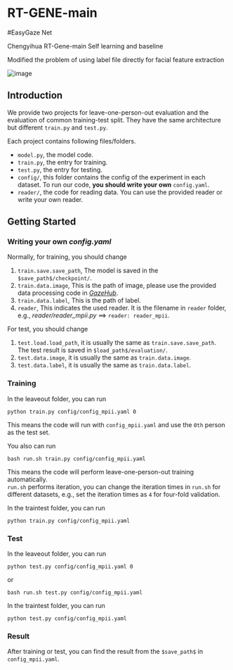 # RT-GENE-main
#EasyGaze Net

Chengyihua RT-Gene-main
Self learning and baseline

Modified the problem of using label file directly for facial feature extraction

![image](https://user-images.githubusercontent.com/95728828/178435734-cdc175f7-7d05-4d6d-baa6-16903d5e050d.png)

## Introduction

We provide two projects for leave-one-person-out evaluation and the evaluation of common training-test split.
They have the same architecture but different `train.py` and `test.py`.

Each project contains following files/folders.

- `model.py`, the model code.
- `train.py`, the entry for training.
- `test.py`, the entry for testing.
- `config/`, this folder contains the config of the experiment in each dataset. To run our code, **you should write your own** `config.yaml`. 
- `reader/`, the code for reading data. You can use the provided reader or write your own reader.

## Getting Started

### Writing your own *config.yaml*

Normally, for training, you should change 

1. `train.save.save_path`, The model is saved in the `$save_path$/checkpoint/`.
2. `train.data.image`, This is the path of image,  please use the provided data processing code in <a href="http://phi-ai.org/GazeHub/" target="_blank">*GazeHub*</a>.
3. `train.data.label`, This is the path of label.
4. `reader`, This indicates the used reader. It is the filename in `reader` folder, e.g., *reader/reader_mpii.py* ==> `reader: reader_mpii`.

For test, you should change 

1. `test.load.load_path`, it is usually the same as `train.save.save_path`. The test result is saved in `$load_path$/evaluation/`.
2. `test.data.image`, it is usually the same as `train.data.image`.
3. `test.data.label`, it is usually the same as `train.data.label`.

### Training

In the leaveout folder, you can run

```
python train.py config/config_mpii.yaml 0
```

This means the code will run with `config_mpii.yaml` and use the `0th` person as the test set.

You also can run

```
bash run.sh train.py config/config_mpii.yaml
```

This means the code will perform leave-one-person-out training automatically.   
`run.sh` performs iteration, you can change the iteration times in `run.sh` for different datasets, e.g., set the iteration times as `4` for four-fold validation.

In the traintest folder, you can run

```
python train.py config/config_mpii.yaml
```

### Test

In the leaveout folder, you can run

```
python test.py config/config_mpii.yaml 0
```

or

```
bash run.sh test.py config/config_mpii.yaml
```

In the traintest folder, you can run

```
python test.py config/config_mpii.yaml
```

### Result

After training or test, you can find the result from the `$save_path$` in `config_mpii.yaml`. 
